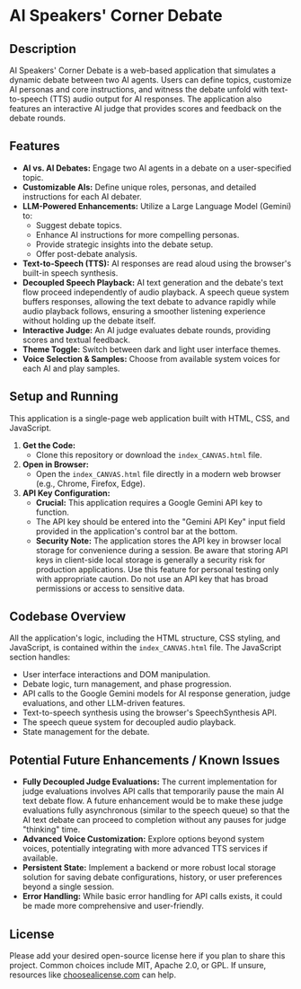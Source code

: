 # AI Speakers' Corner Debate

## Description

AI Speakers' Corner Debate is a web-based application that simulates a dynamic debate between two AI agents. Users can define topics, customize AI personas and core instructions, and witness the debate unfold with text-to-speech (TTS) audio output for AI responses. The application also features an interactive AI judge that provides scores and feedback on the debate rounds.

## Features

*   **AI vs. AI Debates:** Engage two AI agents in a debate on a user-specified topic.
*   **Customizable AIs:** Define unique roles, personas, and detailed instructions for each AI debater.
*   **LLM-Powered Enhancements:** Utilize a Large Language Model (Gemini) to:
    *   Suggest debate topics.
    *   Enhance AI instructions for more compelling personas.
    *   Provide strategic insights into the debate setup.
    *   Offer post-debate analysis.
*   **Text-to-Speech (TTS):** AI responses are read aloud using the browser's built-in speech synthesis.
*   **Decoupled Speech Playback:** AI text generation and the debate's text flow proceed independently of audio playback. A speech queue system buffers responses, allowing the text debate to advance rapidly while audio playback follows, ensuring a smoother listening experience without holding up the debate itself.
*   **Interactive Judge:** An AI judge evaluates debate rounds, providing scores and textual feedback.
*   **Theme Toggle:** Switch between dark and light user interface themes.
*   **Voice Selection & Samples:** Choose from available system voices for each AI and play samples.

## Setup and Running

This application is a single-page web application built with HTML, CSS, and JavaScript.

1.  **Get the Code:**
    *   Clone this repository or download the `index_CANVAS.html` file.
2.  **Open in Browser:**
    *   Open the `index_CANVAS.html` file directly in a modern web browser (e.g., Chrome, Firefox, Edge).
3.  **API Key Configuration:**
    *   **Crucial:** This application requires a Google Gemini API key to function.
    *   The API key should be entered into the "Gemini API Key" input field provided in the application's control bar at the bottom.
    *   **Security Note:** The application stores the API key in browser local storage for convenience during a session. Be aware that storing API keys in client-side local storage is generally a security risk for production applications. Use this feature for personal testing only with appropriate caution. Do not use an API key that has broad permissions or access to sensitive data.

## Codebase Overview

All the application's logic, including the HTML structure, CSS styling, and JavaScript, is contained within the `index_CANVAS.html` file. The JavaScript section handles:

*   User interface interactions and DOM manipulation.
*   Debate logic, turn management, and phase progression.
*   API calls to the Google Gemini models for AI response generation, judge evaluations, and other LLM-driven features.
*   Text-to-speech synthesis using the browser's SpeechSynthesis API.
*   The speech queue system for decoupled audio playback.
*   State management for the debate.

## Potential Future Enhancements / Known Issues

*   **Fully Decoupled Judge Evaluations:** The current implementation for judge evaluations involves API calls that temporarily pause the main AI text debate flow. A future enhancement would be to make these judge evaluations fully asynchronous (similar to the speech queue) so that the AI text debate can proceed to completion without any pauses for judge "thinking" time.
*   **Advanced Voice Customization:** Explore options beyond system voices, potentially integrating with more advanced TTS services if available.
*   **Persistent State:** Implement a backend or more robust local storage solution for saving debate configurations, history, or user preferences beyond a single session.
*   **Error Handling:** While basic error handling for API calls exists, it could be made more comprehensive and user-friendly.

## License

Please add your desired open-source license here if you plan to share this project. Common choices include MIT, Apache 2.0, or GPL. If unsure, resources like [choosealicense.com](https://choosealicense.com/) can help.
